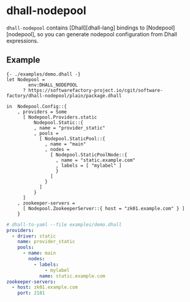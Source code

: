 # dhall-nodepool

`dhall-nodepool` contains [Dhall][dhall-lang] bindings to [Nodepool][nodepool],
so you can generate nodepool configuration from Dhall expressions.

## Example

```dhall
{- ./examples/demo.dhall -}
let Nodepool =
        env:DHALL_NODEPOOL
      ? https://softwarefactory-project.io/cgit/software-factory/dhall-nodepool/plain/package.dhall

in  Nodepool.Config::{
    , providers = Some
      [ Nodepool.Providers.static
          Nodepool.Static::{
          , name = "provider_static"
          , pools =
            [ Nodepool.StaticPool::{
              , name = "main"
              , nodes =
                [ Nodepool.StaticPoolNode::{
                  , name = "static.example.com"
                  , labels = [ "mylabel" ]
                  }
                ]
              }
            ]
          }
      ]
    , zookeeper-servers =
      [ Nodepool.ZookeeperServer::{ host = "zk01.example.com" } ]
    }

```

```yaml
# dhall-to-yaml --file examples/demo.dhall
providers:
  - driver: static
    name: provider_static
    pools:
      - name: main
        nodes:
          - labels:
              - mylabel
            name: static.example.com
zookeeper-servers:
  - host: zk01.example.com
    port: 2181

```
